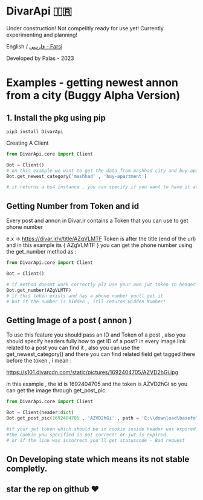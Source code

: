 # DivarApi 🇮🇷

Under construction! Not compelitly ready for use yet! Currently experimenting and planning!

English / [فارسی - Farsi](README_fa.md)

Developed by Palas - 2023

# Examples - getting newest annon from a city (Buggy Alpha Version)

## 1. Install the pkg using pip
```
pip3 install DivarApi
```

Creating A Client

```python
from DivarApi.core import Client

Bot = Client()
# on this example we want to get the data from mashhad city and buy-apartment category
Bot.get_newest_category('mashhad' , 'buy-apartment')

# it returns a bs4 instance , you can specify if you want to have it as json with jsonify = true argument and more...
```

## Getting Number from Token and id
Every post and annon in Divar.ir contains a Token that you can use to get phone number 

e.x -> https://divar.ir/v/title/AZgVLMTF
Token is after the title (end of the url) and in this example its { AZgVLMTF }
you can get the phone number using the get_number method as :

```python
from DivarApi.core import Client

Bot = Client()

# if method doesnt work correctly plz use your own jwt token in header
Bot.get_number(AZgVLMTF)
# if this token exists and has a phone number youll get it 
# but if the number is hidden , itll returns Hidden Number!
```

## Getting Image of a post ( annon )
To use this feature you should pass an ID and Token of a post , also you should specify headers fully
how to get ID of a post?
in every image link related to a post you can find it , also you can use the get_newest_category() and there you can find related field get tagged there before the token , i mean :

https://s101.divarcdn.com/static/pictures/1692404705/AZVD2hGi.jpg

in this example , the id is 1692404705 and the token is AZVD2hGi
so you can get the image through get_post_pic:

```python
from DivarApi.core import Client

Bot = Client(header:dict)
Bot.get_post_pic(1692404705 , 'AZVD2hGi' , path = 'E:\\download\basefolder')

#if your jwt token which should be in cookie inside header was expired you'll get this error:
#the cookie you specified is not correct! or jwt is expired
# or if the link was incorrect you'll get statuscode - Bad request

```
## On Developing state which means its not stable completly.
## star the rep on github ❤️


